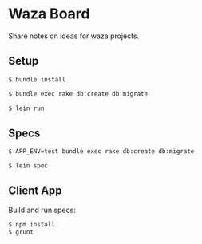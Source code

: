# Waza Board

Share notes on ideas for waza projects.

## Setup

```bash
$ bundle install
```
```bash
$ bundle exec rake db:create db:migrate
```
```bash
$ lein run
```

## Specs

```bash
$ APP_ENV=test bundle exec rake db:create db:migrate
```
```bash
$ lein spec
```

## Client App

Build and run specs:

```bash
$ npm install
$ grunt
```

